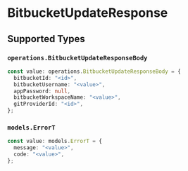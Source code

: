 # BitbucketUpdateResponse


## Supported Types

### `operations.BitbucketUpdateResponseBody`

```typescript
const value: operations.BitbucketUpdateResponseBody = {
  bitbucketId: "<id>",
  bitbucketUsername: "<value>",
  appPassword: null,
  bitbucketWorkspaceName: "<value>",
  gitProviderId: "<id>",
};
```

### `models.ErrorT`

```typescript
const value: models.ErrorT = {
  message: "<value>",
  code: "<value>",
};
```

